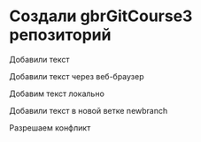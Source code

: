 ﻿# Создали  gbrGitCourse3 репозиторий

Добавили текст

Добавили текст через веб-браузер

Добавим  текст локально

Добавили текст в новой ветке newbranch

Разрешаем конфликт
